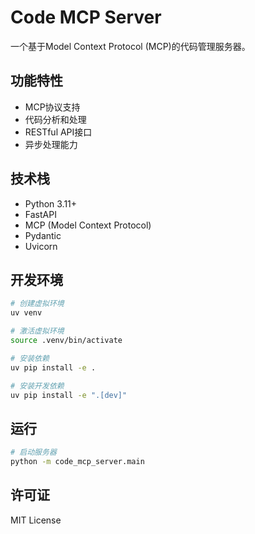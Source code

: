 # Code MCP Server

一个基于Model Context Protocol (MCP)的代码管理服务器。

## 功能特性

- MCP协议支持
- 代码分析和处理
- RESTful API接口
- 异步处理能力

## 技术栈

- Python 3.11+
- FastAPI
- MCP (Model Context Protocol)
- Pydantic
- Uvicorn

## 开发环境

```bash
# 创建虚拟环境
uv venv

# 激活虚拟环境
source .venv/bin/activate

# 安装依赖
uv pip install -e .

# 安装开发依赖
uv pip install -e ".[dev]"
```

## 运行

```bash
# 启动服务器
python -m code_mcp_server.main
```

## 许可证

MIT License
